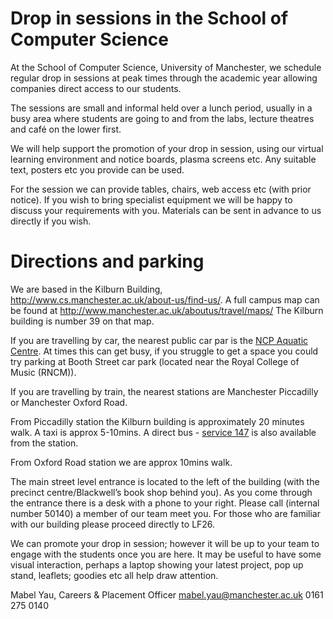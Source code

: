 # Drop in sessions in the School of Computer Science

At the School of Computer Science, University of Manchester, we schedule regular drop in sessions at peak times through the academic year allowing companies direct access to our students.

The sessions are small and informal held over a lunch period, usually in a busy area where students are going to and from the labs, lecture theatres and café on the lower first.

We will help support the promotion of your drop in session, using our virtual learning environment and notice boards, plasma screens etc. Any suitable text, posters etc you provide can be used.

For the session we can provide tables, chairs, web access etc (with prior notice). If you wish to bring specialist equipment we will be happy to discuss your requirements with you. Materials can be sent in advance to us directly if you wish.

# Directions and parking
We are based in the Kilburn Building, http://www.cs.manchester.ac.uk/about-us/find-us/. A full campus map can be found at http://www.manchester.ac.uk/aboutus/travel/maps/ The Kilburn building is number 39 on that map.

If you are travelling by car, the nearest public car par is the [NCP Aquatic Centre](http://www.ncp.co.uk/find-a-car-park/car-parks/manchester-aquatic-centre-jv/). At times this can get  busy, if you struggle to get a space you could try parking at Booth Street car park (located near the Royal College of Music (RNCM)).

If you are travelling by train, the nearest stations are Manchester Piccadilly or Manchester Oxford Road.

From Piccadilly station the Kilburn building is approximately 20 minutes walk. A taxi is approx 5-10mins. A direct bus - [service 147](http://www.route147.co.uk/map-timetable/) is also available from the station.

From Oxford Road station we are approx 10mins walk.

The main street level entrance is located to the left of the building (with the precinct centre/Blackwell’s book shop behind you). As you come through the entrance there is a desk with a phone to your right. Please call (internal number 50140) a member of our team meet you. For those who are familiar with our building please proceed directly to LF26.

We can promote your drop in session; however it will be up to your team to engage with the students once you are here. It may be useful to have some visual interaction, perhaps a laptop showing your latest project, pop up stand, leaflets; goodies etc all help draw attention.

Mabel Yau, Careers & Placement Officer mabel.yau@manchester.ac.uk
0161 275 0140
